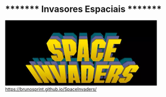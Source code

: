 # ******* Invasores Espaciais *******
![Invasores Espaciais](spaceinvaders.png)  
https://brunosprint.github.io/SpaceInvaders/
